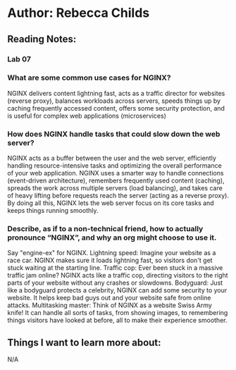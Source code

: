 # Author: Rebecca Childs
## Reading Notes:
### Lab 07

### What are some common use cases for NGINX?
NGINX delivers content lightning fast, acts as a traffic director for websites (reverse proxy), balances workloads across servers, speeds things up by caching frequently accessed content, offers some security protection, and is useful for complex web applications (microservices)

### How does NGINX handle tasks that could slow down the web server?
NGINX acts as a buffer between the user and the web server, efficiently handling resource-intensive tasks and optimizing the overall performance of your web application.
NGINX uses a smarter way to handle connections (event-driven architecture), remembers frequently used content (caching), spreads the work across multiple servers (load balancing), and takes care of heavy lifting before requests reach the server (acting as a reverse proxy).
By doing all this, NGINX lets the web server focus on its core tasks and keeps things running smoothly.

### Describe, as if to a non-technical friend, how to actually pronounce “NGINX”, and why an org might choose to use it.
Say "engine-ex" for NGINX. 
Lightning speed: Imagine your website as a race car. NGINX makes sure it loads lightning fast, so visitors don't get stuck waiting at the starting line. 
Traffic cop: Ever been stuck in a massive traffic jam online? NGINX acts like a traffic cop, directing visitors to the right parts of your website without any crashes or slowdowns.
Bodyguard: Just like a bodyguard protects a celebrity, NGINX can add some security to your website. It helps keep bad guys out and your website safe from online attacks.
Multitasking master: Think of NGINX as a website Swiss Army knife! It can handle all sorts of tasks, from showing images, to remembering things visitors have looked at before, all to make their experience smoother.

## Things I want to learn more about:
N/A
